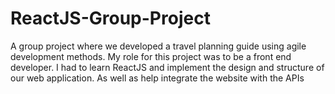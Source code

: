 # ReactJS-Group-Project
A group project where we developed a travel planning guide using agile development methods. My role for this project was to be a front end developer. I had to learn ReactJS and implement the design and structure of our web application. As well as help integrate the website with the APIs 
